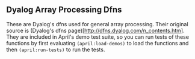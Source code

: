 <!-- TITLE/ -->

## Dyalog Array Processing Dfns

<!-- /TITLE -->

These are Dyalog's dfns used for general array processing. Their original source is (Dyalog's dfns page)[http://dfns.dyalog.com/n_contents.htm]. They are included in April's demo test suite, so you can run tests of these functions by first evaluating `(april:load-demos)` to load the functions and then `(april:run-tests)` to run the tests.